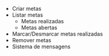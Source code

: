 - Criar metas
- Listar metas 
    - Metas realizadas
    - Metas abertas
- Marcar/Desmarcar metas realizadas
- Remover metas
- Sistema de mensagens
